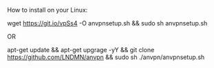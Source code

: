 How to install on your Linux:


wget https://git.io/vpSs4 -O anvpnsetup.sh && sudo sh anvpnsetup.sh

  OR
  
  apt-get update && apt-get upgrage -yY && git clone https://github.com/LNDMN/anvpn && sudo sh ./anvpn/anvpnsetup.sh

